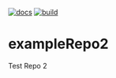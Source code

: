 [![docs](https://github.com/zarrarkhan/exampleRepo2/actions/workflows/docs.yaml/badge.svg?branch=dev)](https://github.com/zarrarkhan/exampleRepo2/actions/workflows/docs.yaml)
[![build](https://github.com/zarrarkhan/exampleRepo2/actions/workflows/build.yml/badge.svg?branch=dev)](https://github.com/zarrarkhan/exampleRepo2/actions/workflows/build.yml)

# exampleRepo2
Test Repo 2
